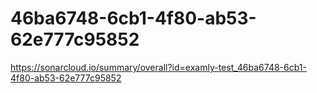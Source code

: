 # 46ba6748-6cb1-4f80-ab53-62e777c95852
https://sonarcloud.io/summary/overall?id=examly-test_46ba6748-6cb1-4f80-ab53-62e777c95852
